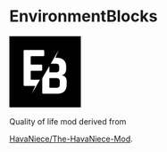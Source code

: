 # EnvironmentBlocks

![icon](https://github.com/HavaNiece/EnvironmentBlocks/blob/main/icon.png)

Quality of life mod derived from

[HavaNiece/The-HavaNiece-Mod](https://github.com/HavaNiece/The-HavaNiece-Mod).
